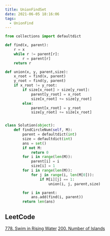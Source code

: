 ```yaml
---
title: UnionFindSet
date: 2021-06-05 18:16:06
tags:
  - UnionFind
---
```


```python
from collections import defaultdict

def find(x, parent):
    r = x
    while r != parent[r]:
        r = parent[r]
    return r

def union(x, y, parent,size):
    x_root = find(x, parent)
    y_root = find(y, parent)
    if x_root != y_root:
        if size[x_root] > size[y_root]:
            parent[y_root] = x_root
            size[x_root] += size[y_root]
        else:
            parent[x_root] = y_root
            size[y_root] += size[x_root]


class Solution(object):
    def findCircleNum(self, M):
        parent = defaultdict(int)
        size = defaultdict(int)
        ans = set()
        if not M:
            return 0
        for i in range(len(M)):
            parent[i] = i
            size[i] = 1
        for i in range(len(M)):
            for j in range(i, len(M[0])):
                if M[i][j] == 1:
                    union(i, j, parent,size)

        for i in parent:
            ans.add(find(i, parent))
        return len(ans)
```




## LeetCode
[778. Swim in Rising Water](https://leetcode-cn.com/problems/swim-in-rising-water/)
[200. Number of Islands](https://leetcode-cn.com/problems/number-of-islands/)
